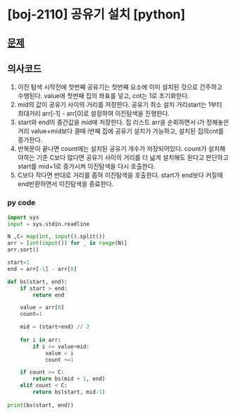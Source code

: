 # [boj-2110] 공유기 설치 [python]

## [문제](https://www.acmicpc.net/problem/2110)

## 의사코드
1. 이진 탐색 시작전에 첫번째 공유기는 첫번째 요소에 이미 설치된 것으로 간주하고 수행된다. value에 첫번째 집의 좌표를 넣고, cnt는 1로 초기화한다.
2. mid의 값이 공유기 사이의 거리를 저장한다. 공유기 최소 설치 거리start는 1부터 최대거리 arr[-1] - arr[0]로 설정하여 이진탐색을 진행한다.
3. start와 end의 중간값을 mid에 저장한다. 집 리스트 arr을 순회하면서 i가 정해놓은 거리 value+mid보다 클때 i번째 집에 공유기 설치가 가능하고, 설치된 집의cnt를 증가한다.
4. 반복문이 끝나면 count에는 설치된 공유기 개수가 저장되어있다. count가 설치해야하는 기준 C보다 많다면 공유기 사이의 거리를 더 넓게 설치해도 된다고 판단하고 start를 mid+1로 증가시켜 이진탐색을 다시 호출한다.
5. C보다 작다면 반대로 거리를 좁혀 이진탐색을 호출한다. start가 end보다 커질때 end반환하면서 이진탐색을 종료한다.

### py code 

```py
import sys
input = sys.stdin.readline

N ,C= map(int, input().split())
arr = [int(input()) for _ in range(N)]
arr.sort()

start=1
end = arr[-1] - arr[0]

def bs(start, end):
    if start > end:
        return end

    value = arr[0]
    count=1

    mid = (start+end) // 2
    
    for i in arr:
        if i >= value+mid:
            value = i
            count +=1

    if count >= C: 
        return bs(mid + 1, end)
    elif count < C: 
        return bs(start, mid-1)
        
print(bs(start, end))
```
